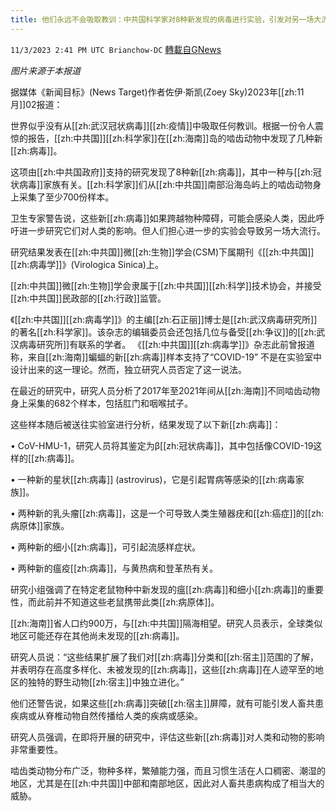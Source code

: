 ```yaml
---
title: 他们永远不会吸取教训：中共国科学家对8种新发现的病毒进行实验，引发对另一场大流行的担忧
---
```

`11/3/2023 2:41 PM UTC Brianchow-DC` [轉載自GNews](https://gnews.org/articles/1918146)

*图片来源于本报道*

据媒体《新闻目标》(News Target)作者佐伊·斯凯(Zoey Sky)2023年[[zh:11月]]02报道：

世界似乎没有从[[zh:武汉冠状病毒]][[zh:疫情]]中吸取任何教训。根据一份令人震惊的报告，[[zh:中共国]][[zh:科学家]]在[[zh:海南]]岛的啮齿动物中发现了几种新[[zh:病毒]]。

这项由[[zh:中共国政府]]支持的研究发现了8种新[[zh:病毒]]，其中一种与[[zh:冠状病毒]]家族有关。[[zh:科学家]]们从[[zh:中共国]]南部沿海岛屿上的啮齿动物身上采集了至少700份样本。

卫生专家警告说，这些新[[zh:病毒]]如果跨越物种障碍，可能会感染人类，因此呼吁进一步研究它们对人类的影响。但人们担心进一步的实验会导致另一场大流行。

研究结果发表在[[zh:中共国]]微[[zh:生物]]学会(CSM)下属期刊《[[zh:中共国]][[zh:病毒学]]》(Virologica Sinica)上。

[[zh:中共国]]微[[zh:生物]]学会隶属于[[zh:中共国]][[zh:科学]]技术协会，并接受[[zh:中共国]]民政部的[[zh:行政]]监管。

《[[zh:中共国]][[zh:病毒学]]》的主编[[zh:石正丽]]博士是[[zh:武汉病毒研究所]]的著名[[zh:科学家]]。该杂志的编辑委员会还包括几位与备受[[zh:争议]]的[[zh:武汉病毒研究所]]有联系的学者。 《[[zh:中共国]][[zh:病毒学]]》杂志此前曾报道称，来自[[zh:海南]]蝙蝠的新[[zh:病毒]]样本支持了“COVID-19” 不是在实验室中设计出来的这一理论。然而，独立研究人员否定了这一说法。

在最近的研究中，研究人员分析了2017年至2021年间从[[zh:海南]]不同啮齿动物身上采集的682个样本，包括肛门和咽喉拭子。

这些样本随后被送往实验室进行分析，结果发现了以下新[[zh:病毒]]：

•    CoV-HMU-1，研究人员将其鉴定为β[[zh:冠状病毒]]，其中包括像COVID-19这样的[[zh:病毒]]。

•    一种新的星状[[zh:病毒]] (astrovirus)，它是引起胃病等感染的[[zh:病毒家族]]。

•    两种新的乳头瘤[[zh:病毒]]，这是一个可导致人类生殖器疣和[[zh:癌症]]的[[zh:病原体]]家族。

•    两种新的细小[[zh:病毒]]，可引起流感样症状。

•    两种新的瘟疫[[zh:病毒]]，与黄热病和登革热有关。

研究小组强调了在特定老鼠物种中新发现的瘟[[zh:病毒]]和细小[[zh:病毒]]的重要性，而此前并不知道这些老鼠携带此类[[zh:病原体]]。

[[zh:海南]]省人口约900万，与[[zh:中共国]]隔海相望。研究人员表示，全球类似地区可能还存在其他尚未发现的[[zh:病毒]]。

研究人员说：“这些结果扩展了我们对[[zh:病毒]]分类和[[zh:宿主]]范围的了解，并表明存在高度多样化、未被发现的[[zh:病毒]]，这些[[zh:病毒]]在人迹罕至的地区的独特的野生动物[[zh:宿主]]中独立进化。”

他们还警告说，如果这些[[zh:病毒]]突破[[zh:宿主]]屏障，就有可能引发人畜共患疾病或从脊椎动物自然传播给人类的疾病或感染。

研究人员强调，在即将开展的研究中，评估这些新[[zh:病毒]]对人类和动物的影响非常重要性。

啮齿类动物分布广泛，物种多样，繁殖能力强，而且习惯生活在人口稠密、潮湿的地区，尤其是在[[zh:中共国]]中部和南部地区，因此对人畜共患病构成了相当大的威胁。
